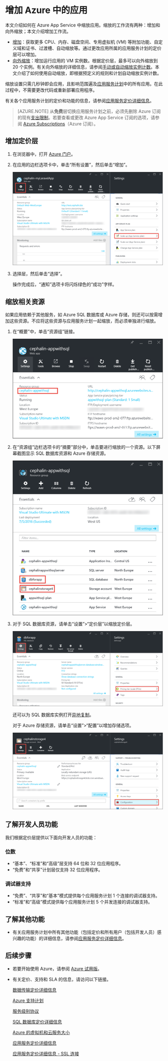 <properties
    pageTitle="增加 Azure 中的应用 | Azure"
    description="了解如何增加 Azure App Service 中的应用以增加容量和功能。"
    services="app-service"
    documentationcenter=""
    author="cephalin"
    manager="wpickett"
    editor="mollybos" />  

<tags
    ms.assetid="f7091b25-b2b6-48da-8d4a-dcf9b7baccab"
    ms.service="app-service"
    ms.workload="na"
    ms.tgt_pltfrm="na"
    ms.devlang="na"
    ms.topic="article"
    ms.date="07/05/2016"
    wacn.date="12/05/2016"
    ms.author="cephalin" />

# 增加 Azure 中的应用
本文介绍如何在 Azure App Service 中缩放应用。缩放的工作流有两种：增加和向外缩放；本文介绍增加工作流。

* [增加](https://en.wikipedia.org/wiki/Scalability#Horizontal_and_vertical_scaling)：获取更多 CPU、内存、磁盘空间、专用虚拟机 (VM) 等附加功能、自定义域和证书、过渡槽、自动缩放等。通过更改应用所属的应用服务计划的定价层可以增加。
* [向外缩放](https://en.wikipedia.org/wiki/Scalability#Horizontal_and_vertical_scaling)：增加运行应用的 VM 实例数。根据定价层，最多可以向外缩放到 20 个实例。有关向外缩放的详细信息，请参阅[手动或自动缩放实例计数](/documentation/articles/insights-how-to-scale/)。本文介绍了如何使用自动缩放，即根据预定义的规则和计划自动缩放实例计数。

缩放设置只需几秒钟即会应用，且影响范围遍及[应用服务计划](/documentation/articles/azure-web-sites-web-hosting-plans-in-depth-overview/)中的所有应用。在此过程中，不需要更改代码或重新部署应用程序。

有关各个应用服务计划的定价和功能的信息，请参阅[应用服务定价详细信息](/pricing/details/app-service/)。

> [AZURE.NOTE]
从**免费**层切换应用服务计划之前，必须先删除 Azure 订阅的现有[支出限制](/pricing/spending-limits/)。若要查看或更改 Azure App Service 订阅的选项，请参阅 [Azure Subscriptions][azuresubscriptions]（Azure 订阅）。
> 
> 

## <a name="scalingstandard" id="scalingsharedorbasic"></a>增加定价层
1. 在浏览器中，打开 [Azure 门户][portal]。
2. 在应用的边栏选项卡中，单击“所有设置”，然后单击“增加”。
   
    ![导航到增加 Azure 应用。][ChooseWHP]
3. 选择层，然后单击“选择”。
   
    操作完成后，“通知”选项卡将闪烁绿色的“成功”字样。

## <a name="ScalingSQLServer"></a>缩放相关资源
如果应用依赖于其他服务，如 Azure SQL 数据库或 Azure 存储，则还可以按需增加这些资源。不应将这些资源与应用服务计划一起缩放，而必须单独进行缩放。

1. 在“概要”中，单击“资源组”链接。
   
    ![增加 Azure 应用的相关资源](./media/web-sites-scale/RGEssentialsLink.png)
2. 在“资源组”边栏选项卡的“摘要”部分中，单击要进行缩放的一个资源。以下屏幕截图显示 SQL 数据库资源和 Azure 存储资源。
   
    ![导航到资源组边栏选项卡以增加 Azure 应用](./media/web-sites-scale/ResourceGroup.png)
3. 对于 SQL 数据库资源，请单击“设置”>“定价层”以缩放定价层。
   
    ![增加 Azure 应用的 SQL 数据库后端](./media/web-sites-scale/ScaleDatabase.png)
   
    还可以为 SQL 数据库实例打开[异地复制](/documentation/articles/sql-database-geo-replication-overview/)。
   
    对于 Azure 存储资源，请单击“设置”>“配置”以增加存储选项。
   
    ![增加 Azure 应用使用的 Azure 存储帐户](./media/web-sites-scale/ScaleStorage.png)

## <a name="devfeatures"></a>了解开发人员功能
我们根据定价层提供以下面向开发人员的功能：

### 位数
* “基本”、“标准”和“高级”层支持 64 位和 32 位应用程序。
* “免费”和“共享”计划层仅支持 32 位应用程序。

### 调试器支持
* “免费”、“共享”和“基本”模式提供每个应用服务计划 1 个连接的调试器支持。
* “标准”和“高级”模式提供每个应用服务计划 5 个并发连接的调试器支持。

## <a name="OtherFeatures"></a>了解其他功能
* 有关应用服务计划中所有其他功能（包括定价和所有用户（包括开发人员）感兴趣的功能）的详细信息，请参阅[应用服务定价详细信息](/pricing/details/app-service/)。

## <a name="Next Steps"></a>后续步骤
* 若要开始使用 Azure，请参阅 [Azure 试用版](/pricing/1rmb-trial/)。
* 有关定价、支持和 SLA 的信息，请访问以下链接。
  
    [数据传输定价详细信息](/pricing/details/data-transfer/)
  
    [Azure 支持计划](/support/plans/)
  
    [服务级别协议](/support/legal/sla/)
  
    [SQL 数据库定价详细信息](/pricing/details/sql-database/)
  
    [Azure 的虚拟机和云服务大小][vmsizes]
  
    [应用服务定价详细信息](/pricing/details/app-service/)
  
    [应用服务定价详细信息 - SSL 连接](/pricing/details/app-service/)

<!-- LINKS -->

[vmsizes]: /pricing/details/app-service/
[SQLaccountsbilling]: /pricing/details/sql-database/
[azuresubscriptions]: https://account.windowsazure.cn/subscriptions
[portal]: https://portal.azure.cn/

<!-- IMAGES -->
[ChooseWHP]: ./media/web-sites-scale/scale1ChooseWHP.png
[ChooseBasicInstances]: ./media/web-sites-scale/scale2InstancesBasic.png
[SaveButton]: ./media/web-sites-scale/05SaveButton.png
[BasicComplete]: ./media/web-sites-scale/06BasicComplete.png
[ScaleStandard]: ./media/web-sites-scale/scale3InstancesStandard.png
[Autoscale]: ./media/web-sites-scale/scale4AutoScale.png
[SetTargetMetrics]: ./media/web-sites-scale/scale5AutoScaleTargetMetrics.png
[SetFirstRule]: ./media/web-sites-scale/scale6AutoScaleFirstRule.png
[SetSecondRule]: ./media/web-sites-scale/scale7AutoScaleSecondRule.png
[SetThirdRule]: ./media/web-sites-scale/scale8AutoScaleThirdRule.png
[SetRulesFinal]: ./media/web-sites-scale/scale9AutoScaleFinal.png
[ResourceGroup]: ./media/web-sites-scale/scale10ResourceGroup.png
[ScaleDatabase]: ./media/web-sites-scale/scale11SQLScale.png
[GeoReplication]: ./media/web-sites-scale/scale12SQLGeoReplication.png

<!---HONumber=Mooncake_1128_2016-->